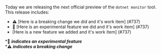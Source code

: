 Today we are releasing the next official preview of the `dotnet monitor` tool. This release includes:

- ⚠️ [Here is a breaking change we did and it's work item] (#737)
- 🔬 [Here is an experimental feature we did and it's work item] (#737)
- [Here is a new feature we added and it's work item] (#737)

\*🔬 **_indicates an experimental feature_** \
\*⚠️ **_indicates a breaking change_**